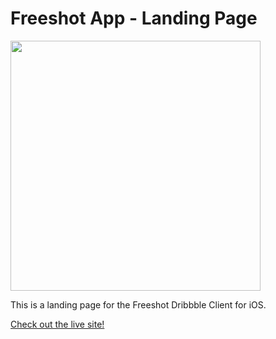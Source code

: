 
# Freeshot App - Landing Page

<img src="http://cl.ly/image/1n1P3z1x3L1W/screen.png" width="400"/>

This is a landing page for the Freeshot Dribbble Client for iOS. 

[Check out the live site!](http://freeshotapp.com)
